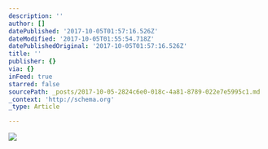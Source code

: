 ```yaml
---
description: ''
author: []
datePublished: '2017-10-05T01:57:16.526Z'
dateModified: '2017-10-05T01:55:54.718Z'
datePublishedOriginal: '2017-10-05T01:57:16.526Z'
title: ''
publisher: {}
via: {}
inFeed: true
starred: false
sourcePath: _posts/2017-10-05-2824c6e0-018c-4a81-8789-022e7e5995c1.md
_context: 'http://schema.org'
_type: Article

---
```

![](https://the-grid-user-content.s3-us-west-2.amazonaws.com/9d9edc4a-df01-43fd-a679-931be0c36a10.jpg)